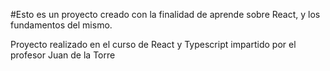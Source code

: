 #Esto es un proyecto creado con la finalidad de aprende sobre React, y los fundamentos del mismo. 

Proyecto realizado en el curso de React y Typescript impartido por el profesor Juan de la Torre
